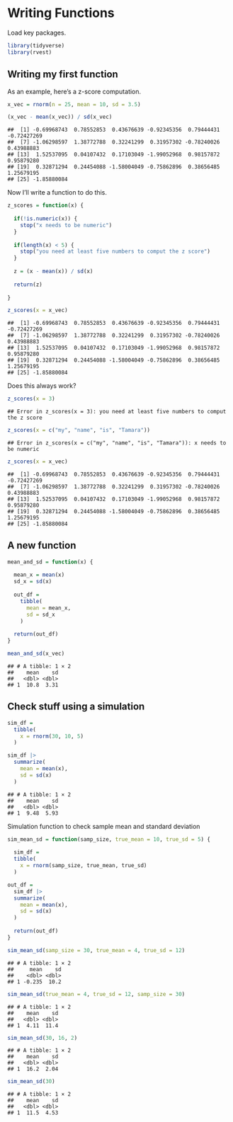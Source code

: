 Writing Functions
================

Load key packages.

``` r
library(tidyverse)
library(rvest)
```

## Writing my first function

As an example, here’s a z-score computation.

``` r
x_vec = rnorm(n = 25, mean = 10, sd = 3.5)

(x_vec - mean(x_vec)) / sd(x_vec)
```

    ##  [1] -0.69968743  0.78552853  0.43676639 -0.92345356  0.79444431 -0.72427269
    ##  [7] -1.06298597  1.38772788  0.32241299  0.31957302 -0.78240026  0.43988883
    ## [13]  1.52537095  0.04107432  0.17103049 -1.99052968  0.98157872  0.95879280
    ## [19]  0.32871294  0.24454088 -1.58004049 -0.75862896  0.38656485  1.25679195
    ## [25] -1.85880084

Now I’ll write a function to do this.

``` r
z_scores = function(x) {
  
  if(!is.numeric(x)) {
    stop("x needs to be numeric")
  }
  
  if(length(x) < 5) {
    stop("you need at least five numbers to comput the z score")
  }
  
  z = (x - mean(x)) / sd(x)
  
  return(z)
  
}

z_scores(x = x_vec)
```

    ##  [1] -0.69968743  0.78552853  0.43676639 -0.92345356  0.79444431 -0.72427269
    ##  [7] -1.06298597  1.38772788  0.32241299  0.31957302 -0.78240026  0.43988883
    ## [13]  1.52537095  0.04107432  0.17103049 -1.99052968  0.98157872  0.95879280
    ## [19]  0.32871294  0.24454088 -1.58004049 -0.75862896  0.38656485  1.25679195
    ## [25] -1.85880084

Does this always work?

``` r
z_scores(x = 3)
```

    ## Error in z_scores(x = 3): you need at least five numbers to comput the z score

``` r
z_scores(x = c("my", "name", "is", "Tamara"))
```

    ## Error in z_scores(x = c("my", "name", "is", "Tamara")): x needs to be numeric

``` r
z_scores(x = x_vec)
```

    ##  [1] -0.69968743  0.78552853  0.43676639 -0.92345356  0.79444431 -0.72427269
    ##  [7] -1.06298597  1.38772788  0.32241299  0.31957302 -0.78240026  0.43988883
    ## [13]  1.52537095  0.04107432  0.17103049 -1.99052968  0.98157872  0.95879280
    ## [19]  0.32871294  0.24454088 -1.58004049 -0.75862896  0.38656485  1.25679195
    ## [25] -1.85880084

## A new function

``` r
mean_and_sd = function(x) {
  
  mean_x = mean(x)
  sd_x = sd(x)
  
  out_df = 
    tibble(
      mean = mean_x,
      sd = sd_x
    )
  
  return(out_df)
}

mean_and_sd(x_vec)
```

    ## # A tibble: 1 × 2
    ##    mean    sd
    ##   <dbl> <dbl>
    ## 1  10.8  3.31

## Check stuff using a simulation

``` r
sim_df = 
  tibble(
    x = rnorm(30, 10, 5)
  )

sim_df |> 
  summarize(
    mean = mean(x),
    sd = sd(x)
  )
```

    ## # A tibble: 1 × 2
    ##    mean    sd
    ##   <dbl> <dbl>
    ## 1  9.48  5.93

Simulation function to check sample mean and standard deviation

``` r
sim_mean_sd = function(samp_size, true_mean = 10, true_sd = 5) {
  
  sim_df = 
  tibble(
    x = rnorm(samp_size, true_mean, true_sd)
  )

out_df = 
  sim_df |> 
  summarize(
    mean = mean(x),
    sd = sd(x)
  )
  
  return(out_df)
}

sim_mean_sd(samp_size = 30, true_mean = 4, true_sd = 12)
```

    ## # A tibble: 1 × 2
    ##     mean    sd
    ##    <dbl> <dbl>
    ## 1 -0.235  10.2

``` r
sim_mean_sd(true_mean = 4, true_sd = 12, samp_size = 30)
```

    ## # A tibble: 1 × 2
    ##    mean    sd
    ##   <dbl> <dbl>
    ## 1  4.11  11.4

``` r
sim_mean_sd(30, 16, 2)
```

    ## # A tibble: 1 × 2
    ##    mean    sd
    ##   <dbl> <dbl>
    ## 1  16.2  2.04

``` r
sim_mean_sd(30)
```

    ## # A tibble: 1 × 2
    ##    mean    sd
    ##   <dbl> <dbl>
    ## 1  11.5  4.53
